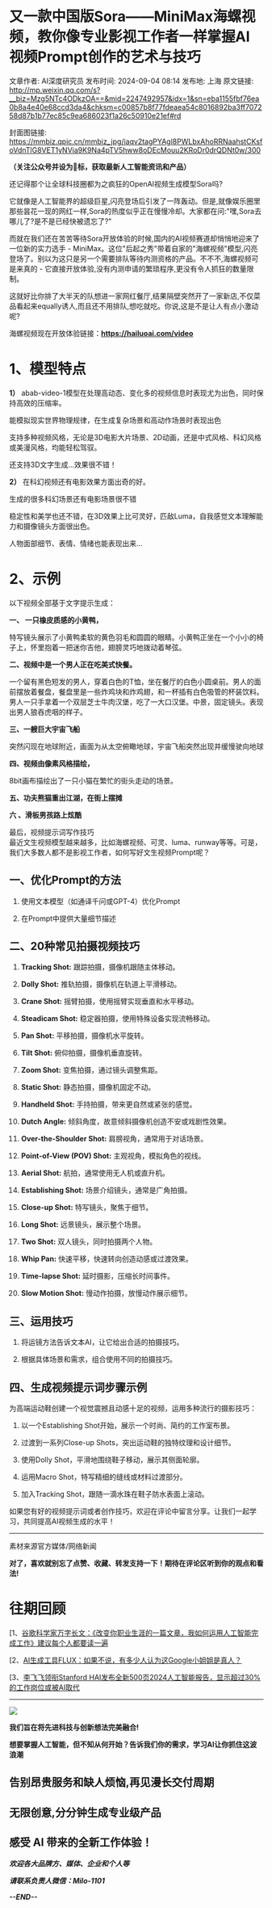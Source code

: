 # 又一款中国版Sora——MiniMax海螺视频，教你像专业影视工作者一样掌握AI视频Prompt创作的艺术与技巧

文章作者: AI深度研究员
发布时间: 2024-09-04 08:14
发布地: 上海
原文链接: http://mp.weixin.qq.com/s?__biz=Mzg5NTc4ODkzOA==&mid=2247492957&idx=1&sn=eba1155fbf76ea0b8a4e40e68ccd3da4&chksm=c00857b8f77fdeaea54c8016892ba3ff707258d87b1b77ec85c9ea686023f1a26c50910e21ef#rd

封面图链接: https://mmbiz.qpic.cn/mmbiz_jpg/iaqv2tagPYAgl8PWLbxAhoRRNaahstCKsfoVdnTlG8VET1yNVia9K9Na4pTV5hww8oDEcMouu2KRoDr0drQDNt0w/300

**（关注公众号并设为🌟标，获取最新人工智能资讯和产品）**

  

还记得那个让全球科技圈都为之疯狂的OpenAI视频生成模型Sora吗?

它就像是人工智能界的超级巨星,闪亮登场后引发了一阵轰动。但是,就像娱乐圈里那些昙花一现的网红一样,Sora的热度似乎正在慢慢冷却。大家都在问:"嘿,Sora去哪儿了?是不是已经快被遗忘了?"

而就在我们还在苦苦等待Sora开放体验的时候,国内的AI视频赛道却悄悄地迎来了一位新的实力选手 -
MiniMax。这位"后起之秀"带着自家的"海螺视频"模型,闪亮登场了。别以为这只是另一个需要排队等待内测资格的产品。不不不,海螺视频可是来真的 -
它直接开放体验,没有内测申请的繁琐程序,更没有令人抓狂的数量限制。

这就好比你排了大半天的队想进一家网红餐厅,结果隔壁突然开了一家新店,不仅菜品看起来equally诱人,而且还不用排队,想吃就吃。你说,这是不是让人有点小激动呢?

海螺视频现在开放体验链接：**https://hailuoai.com/video**

#  1、模型特点

**1）** abab-video-1模型在处理高动态、变化多的视频信息时表现尤为出色，同时保持高效的压缩率。

能模拟现实世界物理规律，在生成复杂场景和高动作场景时表现出色

支持多种视频风格，无论是3D电影大片场景、2D动画，还是中式风格、科幻风格或美漫风格，均能轻松驾驭。

还支持3D文字生成...效果很不错！

**2）** 在科幻视频还有电影效果方面出奇的好。

生成的很多科幻场景还有电影场景很不错

稳定性和美学也还不错，在3D效果上比可灵好，匹敌Luma，自我感觉文本理解能力和摄像镜头方面很出色。

人物面部细节、表情、情绪也能表现出来...

  

# 2、示例

以下视频全部基于文字提示生成：

**一、 一只橡皮质感的小黄鸭，**

特写镜头展示了小黄鸭柔软的黄色羽毛和圆圆的眼睛。小黄鸭正坐在一个小小的椅子上，怀里抱着一把迷你吉他，翅膀灵巧地拨动着琴弦。

  

  

**二、视频中是一个男人正在吃美式快餐。**

一个留有黑色短发的男人，穿着白色的T恤，坐在餐厅的白色小圆桌前。男人的面前摆放着餐盘，餐盘里是一些炸鸡块和炸鸡翅，和一杯插有白色吸管的杯装饮料。男人一只手拿着一个双层芝士牛肉汉堡，吃了一大口汉堡。中景，固定镜头。表现出男人狼吞虎咽的样子。

  

  

**三、一艘巨大宇宙飞船**

突然闪现在地球附近，画面为从太空俯瞰地球，宇宙飞船突然出现并缓慢驶向地球

  

  

**四、视频由像素风格描绘，**

8bit画布描绘出了一只小猫在繁忙的街头走动的场景。

  

  

**五、功夫熊猫重出江湖，在街上摆摊**

  

**六 、滑板男孩路上炫酷**

  
  
  
  
最后，视频提示词写作技巧  
最近文生视频模型越来越多，比如海螺视频、可灵、luma、runway等等。可是，我们大多数人都不是影视工作者，如何写好文生视频Prompt呢？

## **一、优化Prompt的方法**

  1. 使用文本模型（如通译千问或GPT-4）优化Prompt

  2. 在Prompt中提供大量细节描述

  

## **二、20种常见拍摄视频技巧**

  1. **Tracking Shot:** 跟踪拍摄，摄像机跟随主体移动。

  2. **Dolly Shot:** 推轨拍摄，摄像机在轨道上平滑移动。

  3. **Crane Shot:** 摇臂拍摄，使用摇臂实现垂直和水平移动。

  4. **Steadicam Shot:** 稳定器拍摄，使用特殊设备实现流畅移动。

  5. **Pan Shot:** 平移拍摄，摄像机水平旋转。

  6. **Tilt Shot:** 俯仰拍摄，摄像机垂直旋转。

  7. **Zoom Shot:** 变焦拍摄，通过镜头调整焦距。

  8. **Static Shot:** 静态拍摄，摄像机固定不动。

  9. **Handheld Shot:** 手持拍摄，带来更自然或紧张的感觉。

  10. **Dutch Angle:** 倾斜角度，故意倾斜摄像机创造不安或戏剧性效果。

  11. **Over-the-Shoulder Shot:** 肩膀视角，通常用于对话场景。

  12. **Point-of-View (POV) Shot:** 主观视角，模拟角色的视线。

  13. **Aerial Shot:** 航拍，通常使用无人机或直升机。

  14. **Establishing Shot:** 场景介绍镜头，通常是广角拍摄。

  15. **Close-up Shot:** 特写镜头，聚焦于细节。

  16. **Long Shot:** 远景镜头，展示整个场景。

  17. **Two Shot:** 双人镜头，同时拍摄两个人物。

  18. **Whip Pan:** 快速平移，快速转向创造动感或过渡效果。

  19. **Time-lapse Shot:** 延时摄影，压缩长时间事件。

  20. **Slow Motion Shot:** 慢动作拍摄，放慢动作展示细节。

  

## **三、运用技巧**

  1. 将运镜方法告诉文本AI，让它给出合适的拍摄技巧。

  2. 根据具体场景和需求，组合使用不同的拍摄技巧。

  

## **四、生成视频提示词步骤示例**

为高端运动鞋创建一个视觉震撼且动感十足的视频，运用多种流行的摄影技巧：

  1. 以一个Establishing Shot开始，展示一个时尚、简约的工作室布景。

  2. 过渡到一系列Close-up Shots，突出运动鞋的独特纹理和设计细节。

  3. 使用Dolly Shot，平滑地围绕鞋子移动，展示其侧面轮廓。

  4. 运用Macro Shot，特写精细的缝线或材料过渡部分。

  5. 加入Tracking Shot，跟随一滴水珠在鞋子防水表面上滚动。

  

  

  

如果您有好的视频提示词或者创作技巧，欢迎在评论中留言分享。让我们一起学习，共同提高AI视频生成的水平！

  

* * *

素材来源官方媒体/网络新闻

**对了，喜欢就别忘了点赞、收藏、转发支持一下！期待在评论区听到你的观点和看法!**

#  往期回顾

[1、[谷歌科学家万字长文：《改变你职业生涯的一篇文章，我如何运用人工智能完成工作》建议每个人都要读一遍](https://mp.weixin.qq.com/s?__biz=Mzg5NTc4ODkzOA==&mid=2247492545&idx=1&sn=30a776a558684e216b52fb4d74a13fdc&chksm=c0085124f77fd832b651e3e1b44461528467cd3674c0259522e755540b1e8847297fc537c9c1&scene=21#wechat_redirect)

[2、[AI生成工具FLUX：如果不说，有多少人认为这Google小姐姐是真人？](https://mp.weixin.qq.com/s?__biz=Mzg5NTc4ODkzOA==&mid=2247492592&idx=2&sn=29c0b745dad0167755e6064ab1d433cd&chksm=c0085115f77fd803dbc440b907c421afcc4f6bc7fe7812941363db2532109e74046c9896c299&scene=21#wechat_redirect)

[3、[李飞飞领衔Stanford
HAI发布全新500页2024人工智能报告，显示超过30%的工作岗位或被AI取代](https://mp.weixin.qq.com/s?__biz=Mzg5NTc4ODkzOA==&mid=2247489438&idx=1&sn=4c305a310a5ef39c01be3594fcc45cb7&chksm=c00ba57bf77c2c6d6acdd569f613ee158303ec78fe3c49f3ea39cffcb697e8673f17213eae51&scene=21#wechat_redirect)

* * *

![](https://mmbiz.qpic.cn/mmbiz_png/iaqv2tagPYAhtRhTOjz2QwH4dIlC3YUcYbaicMEwjqQqh06Yhdd7EH3r9wiaMRArLz0a6Zhx6uiaUD7hguPfbY0nAg/640?wx_fmt=png&from=appmsg)

**我们旨在将先进科技与创新想法完美融合!**

**想要掌握人工智能，但不知从何开始？告诉我们你的需求，学习AI让你抓住这波浪潮**

##  告别昂贵服务和缺人烦恼,再见漫长交付周期

## 无限创意,分分钟生成专业级产品

## 感受 AI 带来的全新工作体验！

 _**欢迎各大品牌方、媒体、企业和个人等**_

 _**请联系负责人微信：Milo-1101**_

 _**\--END--**_

